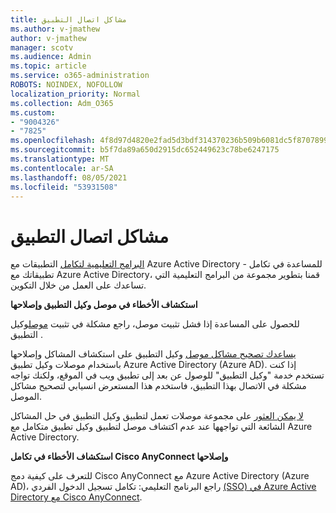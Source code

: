 ```yaml
---
title: مشاكل اتصال التطبيق
ms.author: v-jmathew
author: v-jmathew
manager: scotv
ms.audience: Admin
ms.topic: article
ms.service: o365-administration
ROBOTS: NOINDEX, NOFOLLOW
localization_priority: Normal
ms.collection: Adm_O365
ms.custom:
- "9004326"
- "7825"
ms.openlocfilehash: 4f8d97d4820e2fad5d3bdf314370236b509b6081dc5f87078995282e72da0c18
ms.sourcegitcommit: b5f7da89a650d2915dc652449623c78be6247175
ms.translationtype: MT
ms.contentlocale: ar-SA
ms.lasthandoff: 08/05/2021
ms.locfileid: "53931508"
---
```

# <a name="application-connection-issues"></a>مشاكل اتصال التطبيق

[البرامج التعليمية لتكامل](https://docs.microsoft.com/azure/active-directory/saas-apps/tutorial-list) التطبيقات مع Azure Active Directory - للمساعدة في تكامل تطبيقاتك مع Azure Active Directory، قمنا بتطوير مجموعة من البرامج التعليمية التي تساعدك على العمل من خلال التكوين.

**استكشاف الأخطاء في موصل وكيل التطبيق وإصلاحها**

للحصول على المساعدة إذا فشل تثبيت موصل، راجع مشكلة في تثبيت [موصل](https://docs.microsoft.com/azure/active-directory/manage-apps/application-proxy-connector-installation-problem)وكيل التطبيق .

[يساعدك تصحيح مشاكل موصل](https://docs.microsoft.com/azure/active-directory/manage-apps/application-proxy-debug-connectors) وكيل التطبيق على استكشاف المشاكل وإصلاحها باستخدام موصلات وكيل تطبيق Azure Active Directory (Azure AD). إذا كنت تستخدم خدمة "وكيل التطبيق" للوصول عن بعد إلى تطبيق ويب في الموقع، ولكنك تواجه مشكلة في الاتصال بهذا التطبيق، فاستخدم هذا المستعرض انسيابي لتصحيح مشاكل الموصل.

[لا يمكن العثور](https://docs.microsoft.com/azure/active-directory/manage-apps/application-proxy-connectivity-no-working-connector) على مجموعة موصلات تعمل لتطبيق وكيل التطبيق في حل المشاكل الشائعة التي تواجهها عند عدم اكتشاف موصل لتطبيق وكيل تطبيق متكامل مع Azure Active Directory.

**استكشاف الأخطاء في تكامل Cisco AnyConnect وإصلاحها**

للتعرف على كيفية دمج Cisco AnyConnect مع Azure Active Directory (Azure AD)، راجع البرنامج التعليمي: تكامل تسجيل الدخول الفردي [(SSO) في Azure Active Directory مع Cisco AnyConnect](https://docs.microsoft.com/azure/active-directory/saas-apps/cisco-anyconnect).
